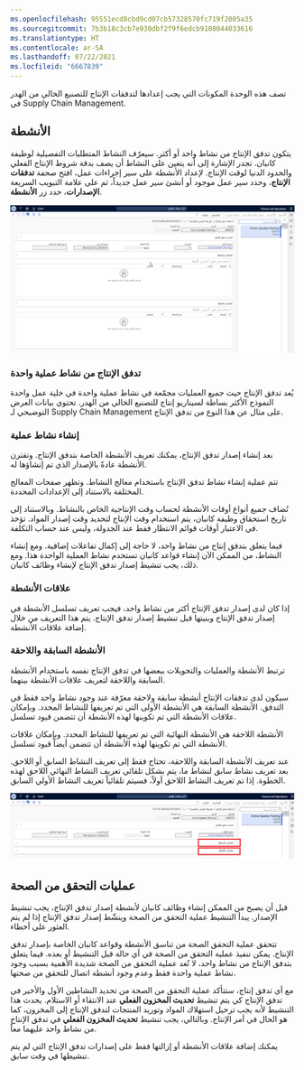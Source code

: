 ```yaml
---
ms.openlocfilehash: 95551ecd8cbd9cd07cb57328570fc719f2005a35
ms.sourcegitcommit: 7b3b18c3cb7e930dbf2f9f6edcb9108044033616
ms.translationtype: HT
ms.contentlocale: ar-SA
ms.lasthandoff: 07/22/2021
ms.locfileid: "6667839"
---
```

تصف هذه الوحدة المكونات التي يجب إعدادها لتدفقات الإنتاج للتصنيع الخالي من الهدر في Supply Chain Management. 

## <a name="activities"></a>الأنشطة

يتكون تدفق الإنتاج من نشاط واحد أو أكثر. سيعرّف النشاط المتطلبات التفصيلية لوظيفة كانبان. تجدر الإشارة إلى أنه يتعين على النشاط أن يصف بدقة شروط الإنتاج الفعلي والحدود الدنيا لوقت الإنتاج. لإعداد الأنشطة على سير إجراءات عمل، افتح صحفة **تدفقات الإنتاج**، وحدد سير عمل موجود أو أنشئ سير عمل جديداً، ثم على علامة التبويب السريعة **الإصدارات**، حدد زر **الأنشطة**. 

[![لقطة شاشة لصفحة أنشطة تدفق الإنتاج.](../media/activities-1.png)](../media/activities-1.png#lightbox)

### <a name="single-process-activity-production-flow"></a>تدفق الإنتاج من نشاط عملية واحدة

يُعد تدفق الإنتاج حيث جميع العمليات مجمّعة في نشاط عملية واحدة في خلية عمل واحدة النموذج الأكثر بساطة لسيناريو إنتاج للتصنيع الخالي من الهدر. تحتوي بيانات العرض التوضيحي لـ Supply Chain Management على مثال عن هذا النوع من تدفق الإنتاج.

### <a name="creating-a-process-activity"></a>إنشاء نشاط عملية

بعد إنشاء إصدار تدفق الإنتاج، يمكنك تعريف الأنشطة الخاصة بتدفق الإنتاج. وتقترن الأنشطة عادةً بالإصدار الذي تم إنشاؤها له.

تتم عملية إنشاء نشاط تدفق الإنتاج باستخدام معالج النشاط. وتظهر صفحات المعالج المختلفة بالاستناد إلى الإعدادات المحددة.

تُضاف جميع أنواع أوقات الأنشطة لحساب وقت الإنتاجية الخاص بالنشاط. وبالاستناد إلى تاريخ استحقاق وظيفة كانبان، يتم استخدام وقت الإنتاج لتحديد وقت إصدار المواد. تؤخذ في الاعتبار أوقات قوائم الانتظار فقط عند الجدولة، وليس عند حساب التكلفة.

فيما يتعلق بتدفق إنتاج من نشاط واحد، لا حاجة إلى إكمال تفاعلات إضافية. ومع إنشاء النشاط، من الممكن الآن إنشاء قواعد كانبان تستخدم نشاط العملية الواحدة هذا. ومع ذلك، يجب تنشيط إصدار تدفق الإنتاج لإنشاء وظائف كانبان.

### <a name="activity-relations"></a>علاقات الأنشطة

إذا كان لدى إصدار تدفق الإنتاج أكثر من نشاط واحد، فيجب تعريف تسلسل الأنشطة في إصدار تدفق الإنتاج وبنيتها قبل تنشيط إصدار تدفق الإنتاج. يتم هذا التعريف من خلال إضافة علاقات الأنشطة.

### <a name="predecessors-and-successors"></a>الأنشطة السابقة واللاحقة

ترتبط الأنشطة والعمليات والتحويلات ببعضها في تدفق الإنتاج نفسه باستخدام الأنشطة السابقة واللاحقة لتعريف علاقات الأنشطة بينهما.

سيكون لدى تدفقات الإنتاج أنشطة سابقة ولاحقة معرّفة عند وجود نشاط واحد فقط في التدفق. الأنشطة السابقة هي الأنشطة الأولى التي تم تعريفها للنشاط المحدد. وبإمكان علاقات الأنشطة التي تم تكوينها لهذه الأنشطة أن تتضمن قيود تسلسل.

الأنشطة اللاحقة هي الأنشطة النهائية التي تم تعريفها للنشاط المحدد. وبإمكان علاقات الأنشطة التي تم تكوينها لهذه الأنشطة أن تتضمن أيضاً قيود تسلسل.

عند تعريف الأنشطة السابقة واللاحقة، تحتاج فقط إلى تعريف النشاط السابق أو اللاحق. بعد تعريف نشاط سابق لنشاط ما، يتم بشكل تلقائي تعريف النشاط النهائي اللاحق لهذه الخطوة. إذا تم تعريف النشاط اللاحق أولاً، فسيتم تلقائياً تعريف النشاط الأولي السابق.

[![لقطة شاشة لصفحة أنشطة تدفق الإنتاج مع تمييز علامتي التبويب السريعتين "الأنشطة السابقة" و"الأنشطة اللاحقة".](../media/activities-2.png)](../media/activities-2.png#lightbox)

## <a name="validations"></a>عمليات التحقق من الصحة

قبل أن يصبح من الممكن إنشاء وظائف كانبان لأنشطة إصدار تدفق الإنتاج، يجب تنشيط الإصدار. يبدأ التنشيط عملية التحقق من الصحة وينشّط إصدار تدفق الإنتاج إذا لم يتم العثور على أخطاء.

تتحقق عملية التحقق الصحة من تناسق الأنشطة وقواعد كانبان الخاصة بإصدار تدفق الإنتاج. يمكن تنفيذ عملية التحقق من الصحة في أي حالة قبل التنشيط أو بعده. فيما يتعلق بتدفق الإنتاج من نشاط واحد، لا تُعد عملية التحقق من الصحة شديدة الأهمية بسبب وجود نشاط عملية واحدة فقط وعدم وجود أنشطة اتصال للتحقق من صحتها.

مع أي تدفق إنتاج، ستتأكد عملية التحقق من الصحة من تحديد النشاطين الأول والأخير في تدفق الإنتاج كي يتم تنشيط **تحديث المخزون الفعلي** عند الانتقاء أو الاستلام. يحدث هذا التنشيط لأنه يجب ترحيل استهلاك المواد وتوريد المنتجات لتدفق الإنتاج إلى المخزون، كما هو الحال في أمر الإنتاج. وبالتالي، يجب تنشيط **تحديث المخزون الفعلي** في تدفق الإنتاج من نشاط واحد عليهما معاً.

يمكنك إضافة علاقات الأنشطة أو إزالتها فقط على إصدارات تدفق الإنتاج التي لم يتم تنشيطها في وقت سابق.
